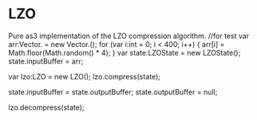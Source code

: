 # LZO
Pure as3 implementation of the LZO compression algorithm.
//for test
var arr:Vector.<uint> = new Vector.<uint>();
for (var i:int = 0; i < 400; i++) 
{
  arr[i] = Math.floor(Math.random() * 4);
}
var state:LZOState = new LZOState();
state.inputBuffer = arr;

var lzo:LZO = new LZO();
lzo.compress(state);

state.inputBuffer = state.outputBuffer;
state.outputBuffer = null;

lzo.decompress(state);
